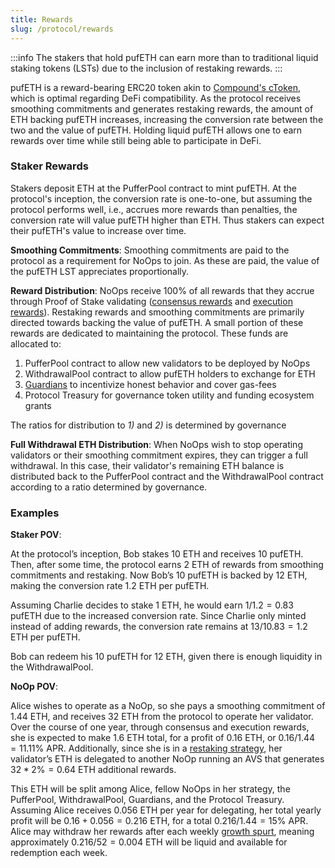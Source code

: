 ```yaml
---
title: Rewards
slug: /protocol/rewards
---
```


:::info
The stakers that hold pufETH can earn more than to traditional liquid staking tokens (LSTs) due to the inclusion of restaking rewards.
:::

pufETH is a reward-bearing ERC20 token akin to [Compound's cToken](https://docs.compound.finance/v2/ctokens/#ctokens), which is optimal regarding DeFi compatibility. As the protocol receives smoothing commitments and generates restaking rewards, the amount of ETH backing pufETH increases, increasing the conversion rate between the two and the value of pufETH. Holding liquid pufETH allows one to earn rewards over time while still being able to participate in DeFi. 


### Staker Rewards
Stakers deposit ETH at the PufferPool contract to mint pufETH. At the protocol's inception, the conversion rate is one-to-one, but assuming the protocol performs well, i.e., accrues more rewards than penalties, the conversion rate will value pufETH higher than ETH. Thus stakers can expect their pufETH's value to increase over time.

**Smoothing Commitments**: Smoothing commitments are paid to the protocol as a requirement for NoOps to join. As these are paid, the value of the pufETH LST appreciates proportionally.

**Reward Distribution**: NoOps receive 100% of all rewards that they accrue through Proof of Stake validating ([consensus rewards](/reference/glossary#consensus-rewards) and [execution rewards](/reference/glossary#execution-rewards)). Restaking rewards and smoothing commitments are primarily directed towards backing the value of pufETH. A small portion of these rewards are dedicated to maintaining the protocol. These funds are allocated to: 
1. PufferPool contract to allow new validators to be deployed by NoOps
2. WithdrawalPool contract to allow pufETH holders to exchange for ETH
3. [Guardians](/protocol/guardians) to incentivize honest behavior and cover gas-fees
4. Protocol Treasury for governance token utility and funding ecosystem grants

The ratios for distribution to *1)* and *2)* is determined by governance

**Full Withdrawal ETH Distribution**: When NoOps wish to stop operating validators or their smoothing commitment expires, they can trigger a full withdrawal. In this case, their validator's remaining ETH balance is distributed back to the PufferPool contract and the WithdrawalPool contract according to a ratio determined by governance.

### Examples
**Staker POV**:

At the protocol’s inception, Bob stakes $10$ ETH and receives $10$ pufETH. Then, after some time, the protocol earns $2$ ETH of rewards from smoothing commitments and restaking. Now Bob’s $10$ pufETH is backed by $12$ ETH, making the conversion rate $1.2$ ETH per pufETH. 

Assuming Charlie decides to stake $1$ ETH, he would earn $1 / 1.2 = 0.83$ pufETH due to the increased conversion rate. Since Charlie only minted instead of adding rewards, the conversion rate remains at $13 / 10.83 = 1.2$ ETH per pufETH. 

Bob can redeem his $10$ pufETH for $12$ ETH, given there is enough liquidity in the WithdrawalPool.


**NoOp POV**:

Alice wishes to operate as a NoOp, so she pays a smoothing commitment of $1.44$ ETH, and receives $32$ ETH from the protocol to operate her validator. Over the course of one year, through consensus and execution rewards, she is expected to make $1.6$ ETH total, for a profit of $0.16$ ETH, or $0.16 / 1.44 = 11.11\%$ APR. Additionally, since she is in a [restaking strategy](/protocol/strategies#strategy-participants-), her validator’s ETH is delegated to another NoOp running an AVS that generates $32 * 2\% = 0.64$ ETH additional rewards. 

This ETH will be split among Alice, fellow NoOps in her strategy, the PufferPool, WithdrawalPool, Guardians, and the Protocol Treasury. Assuming Alice receives $0.056$ ETH per year for delegating, her total yearly profit will be $0.16 + 0.056 = 0.216$ ETH, for a total $0.216 / 1.44 = 15\%$ APR. Alice may withdraw her rewards after each weekly [growth spurt](/protocol/growth-spurts), meaning approximately $0.216 / 52 = 0.004$ ETH will be liquid and available for redemption each week. 
